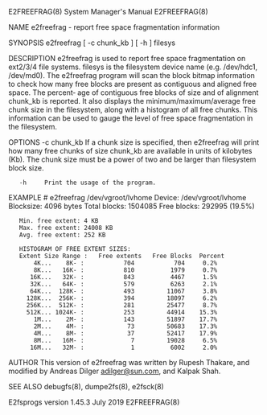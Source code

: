 E2FREEFRAG(8)                                                                                                                                   System Manager's Manual                                                                                                                                   E2FREEFRAG(8)

NAME
       e2freefrag - report free space fragmentation information

SYNOPSIS
       e2freefrag [ -c chunk_kb ] [ -h ] filesys

DESCRIPTION
       e2freefrag  is used to report free space fragmentation on ext2/3/4 file systems.  filesys is the filesystem device name (e.g.  /dev/hdc1, /dev/md0).  The e2freefrag program will scan the block bitmap information to check how many free blocks are present as contiguous and aligned free space. The percent‐
       age of contiguous free blocks of size and of alignment chunk_kb is reported.  It also displays the minimum/maximum/average free chunk size in the filesystem, along with a histogram of all free chunks.  This information can be used to gauge the level of free space fragmentation in the filesystem.

OPTIONS
       -c chunk_kb
              If a chunk size is specified, then e2freefrag will print how many free chunks of size chunk_kb are available in units of kilobytes (Kb).  The chunk size must be a power of two and be larger than filesystem block size.

       -h     Print the usage of the program.

EXAMPLE
       # e2freefrag /dev/vgroot/lvhome
       Device: /dev/vgroot/lvhome
       Blocksize: 4096 bytes
       Total blocks: 1504085
       Free blocks: 292995 (19.5%)

       Min. free extent: 4 KB
       Max. free extent: 24008 KB
       Avg. free extent: 252 KB

       HISTOGRAM OF FREE EXTENT SIZES:
       Extent Size Range :   Free extents   Free Blocks  Percent
           4K...    8K- :           704           704     0.2%
           8K...   16K- :           810          1979     0.7%
          16K...   32K- :           843          4467     1.5%
          32K...   64K- :           579          6263     2.1%
          64K...  128K- :           493         11067     3.8%
         128K...  256K- :           394         18097     6.2%
         256K...  512K- :           281         25477     8.7%
         512K... 1024K- :           253         44914    15.3%
           1M...    2M- :           143         51897    17.7%
           2M...    4M- :            73         50683    17.3%
           4M...    8M- :            37         52417    17.9%
           8M...   16M- :             7         19028     6.5%
          16M...   32M- :             1          6002     2.0%

AUTHOR
       This version of e2freefrag was written by Rupesh Thakare, and modified by Andreas Dilger <adilger@sun.com>, and Kalpak Shah.

SEE ALSO
       debugfs(8), dumpe2fs(8), e2fsck(8)

E2fsprogs version 1.45.3                                                                                                                               July 2019                                                                                                                                          E2FREEFRAG(8)
